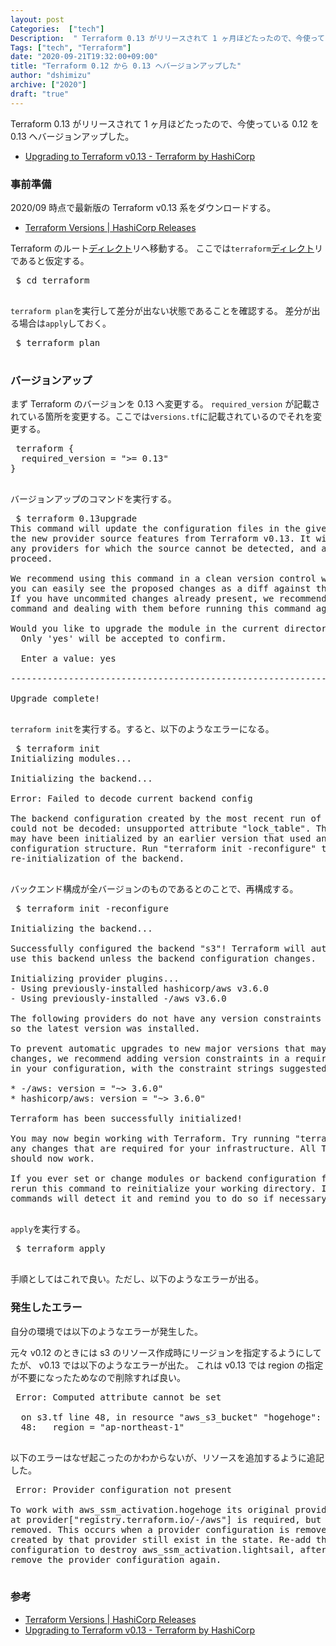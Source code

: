 ```yaml
---
layout: post
Categories:  ["tech"]
Description:  " Terraform 0.13 がリリースされて 1 ヶ月ほどたったので、今使っている 0.12 を 0.13 へバージョンアップした。       Upgrading to Terraform v0.13 - Terraform by H"
Tags: ["tech", "Terraform"]
date: "2020-09-21T19:32:00+09:00"
title: "Terraform 0.12 から 0.13 へバージョンアップした"
author: "dshimizu"
archive: ["2020"]
draft: "true"
---
```


<body>
<p>Terraform 0.13 がリリースされて 1 ヶ月ほどたったので、今使っている 0.12 を 0.13 へバージョンアップした。</p>

<ul>
    <li><a target="_brank" rel="noreferrer noopener" href="https://www.terraform.io/upgrade-guides/0-13.html">Upgrading to Terraform v0.13 - Terraform by HashiCorp</a></li>
</ul>

</body>

<!-- more -->

<body>
<h3>事前準備</h3>


<p>2020/09 時点で最新版の Terraform v0.13 系をダウンロードする。</p>

<ul>
    <li><a target="_brank" rel="noreferrer noopener" href="https://releases.hashicorp.com/terraform/">Terraform Versions | HashiCorp Releases</a></li>
</ul>


<p>Terraform のルート<a class="keyword" href="http://d.hatena.ne.jp/keyword/%A5%C7%A5%A3%A5%EC%A5%AF%A5%C8">ディレクト</a>リへ移動する。
ここでは<code>terraform</code><a class="keyword" href="http://d.hatena.ne.jp/keyword/%A5%C7%A5%A3%A5%EC%A5%AF%A5%C8">ディレクト</a>リであると仮定する。</p>

<pre class="terminal"> $ cd terraform
 </pre>


<p><code>terraform plan</code>を実行して差分が出ない状態であることを確認する。
差分が出る場合は<code>apply</code>しておく。</p>

<pre class="terminal"> $ terraform plan
 </pre>


<h3>バージョンアップ</h3>


<p>まず Terraform のバージョンを 0.13 へ変更する。
<code>required_version</code> が記載されている箇所を変更する。ここでは<code>versions.tf</code>に記載されているのでそれを変更する。</p>

<pre class="terminal"> terraform {
  required_version = "&gt;= 0.13"
}
 </pre>


<p>バージョンアップのコマンドを実行する。</p>

<pre class="terminal"> $ terraform 0.13upgrade
This command will update the configuration files in the given directory to use
the new provider source features from Terraform v0.13. It will also highlight
any providers for which the source cannot be detected, and advise how to
proceed.

We recommend using this command in a clean version control work tree, so that
you can easily see the proposed changes as a diff against the latest commit.
If you have uncommited changes already present, we recommend aborting this
command and dealing with them before running this command again.

Would you like to upgrade the module in the current directory?
  Only 'yes' will be accepted to confirm.

  Enter a value: yes

-----------------------------------------------------------------------------

Upgrade complete!
 </pre>


<p><code>terraform init</code>を実行する。すると、以下のようなエラーになる。</p>

<pre class="terminal"> $ terraform init
Initializing modules...

Initializing the backend...

Error: Failed to decode current backend config

The backend configuration created by the most recent run of "terraform init"
could not be decoded: unsupported attribute "lock_table". The configuration
may have been initialized by an earlier version that used an incompatible
configuration structure. Run "terraform init -reconfigure" to force
re-initialization of the backend.
 </pre>


<p>バックエンド構成が全バージョンのものであるとのことで、再構成する。</p>

<pre class="terminal"> $ terraform init -reconfigure

Initializing the backend...

Successfully configured the backend "s3"! Terraform will automatically
use this backend unless the backend configuration changes.

Initializing provider plugins...
- Using previously-installed hashicorp/aws v3.6.0
- Using previously-installed -/aws v3.6.0

The following providers do not have any version constraints in configuration,
so the latest version was installed.

To prevent automatic upgrades to new major versions that may contain breaking
changes, we recommend adding version constraints in a required_providers block
in your configuration, with the constraint strings suggested below.

* -/aws: version = "~&gt; 3.6.0"
* hashicorp/aws: version = "~&gt; 3.6.0"

Terraform has been successfully initialized!

You may now begin working with Terraform. Try running "terraform plan" to see
any changes that are required for your infrastructure. All Terraform commands
should now work.

If you ever set or change modules or backend configuration for Terraform,
rerun this command to reinitialize your working directory. If you forget, other
commands will detect it and remind you to do so if necessary.
 </pre>


<p><code>apply</code>を実行する。</p>

<pre class="terminal"> $ terraform apply
 </pre>


<p>手順としてはこれで良い。ただし、以下のようなエラーが出る。</p>

<h3>発生したエラー</h3>


<p>自分の環境では以下のようなエラーが発生した。</p>

<p>元々 v0.12 のときには s3 のリソース作成時にリージョンを指定するようにしてたが、 v0.13 では以下のようなエラーが出た。
これは v0.13 では region の指定が不要になったためなので削除すれば良い。</p>

<pre class="terminal"> Error: Computed attribute cannot be set

  on s3.tf line 48, in resource "aws_s3_bucket" "hogehoge":
  48:   region = "ap-northeast-1"
 </pre>


<p>以下のエラーはなぜ起こったのかわからないが、リソースを追加するように追記した。</p>

<pre class="terminal"> Error: Provider configuration not present

To work with aws_ssm_activation.hogehoge its original provider configuration
at provider["registry.terraform.io/-/aws"] is required, but it has been
removed. This occurs when a provider configuration is removed while objects
created by that provider still exist in the state. Re-add the provider
configuration to destroy aws_ssm_activation.lightsail, after which you can
remove the provider configuration again.
 </pre>


<h3>参考</h3>


<ul>
    <li><a target="_brank" rel="noreferrer noopener" href="https://releases.hashicorp.com/terraform/">Terraform Versions | HashiCorp Releases</a></li>
    <li><a target="_brank" rel="noreferrer noopener" href="https://www.terraform.io/upgrade-guides/0-13.html">Upgrading to Terraform v0.13 - Terraform by HashiCorp</a></li>
</ul>

</body>
